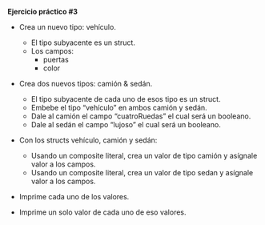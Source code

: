 **Ejercicio práctico #3**

- Crea un nuevo tipo: vehículo. 
    - El tipo subyacente es un struct. 
    - Los campos: 
        - puertas
        - color 

- Crea dos nuevos tipos: camión & sedán. 
    - El tipo subyacente de cada uno de esos tipo es un struct. 
    - Embebe el tipo “vehículo” en ambos camión y sedán. 
    - Dale al camión el campo “cuatroRuedas” el cual será un booleano. 
    - Dale al sedán el campo “lujoso” el cual será un booleano.

- Con los structs vehículo, camión y sedán: 
    - Usando un composite literal, crea un valor de tipo camión y asígnale valor a los campos. 
    - Usando un composite literal, crea un valor de tipo sedan y asígnale valor a los campos.

- Imprime cada uno de los valores. 
- Imprime un solo valor de cada uno de eso valores.



